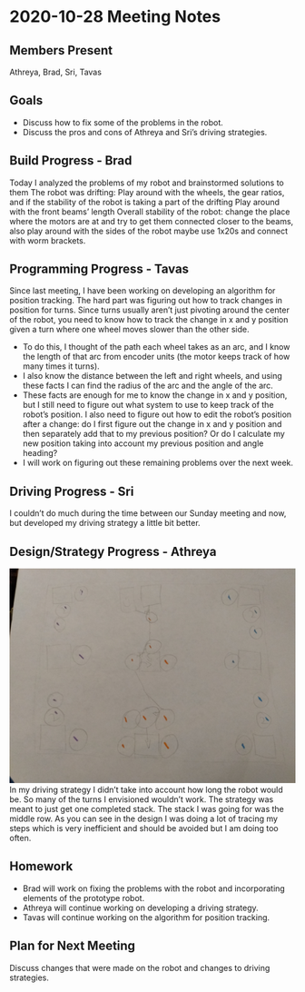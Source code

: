 # 2020-10-28 Meeting Notes

## Members Present  
Athreya, Brad, Sri, Tavas

## Goals  
- Discuss how to fix some of the problems in the robot.
- Discuss the pros and cons of Athreya and Sri’s driving strategies.

## Build Progress - Brad
    
Today I analyzed the problems of my robot and brainstormed solutions to them
The robot was drifting: Play around with the wheels, the gear ratios, and if the stability of the robot is taking a part of the drifting
Play around with the front beams’ length
Overall stability of the robot: change the place where the motors are at and try to get them connected closer to the beams, also play around with the sides of the robot maybe use 1x20s and connect with worm brackets.

## Programming Progress - Tavas

Since last meeting, I have been working on developing an algorithm for position tracking.
The hard part was figuring out how to track changes in position for turns. Since turns usually aren’t just pivoting around the center of the robot, you need to know how to track the change in x and y position given a turn where one wheel moves slower than the other side.
- To do this, I thought of the path each wheel takes as an arc, and I know the length of that arc from encoder units (the motor keeps track of how many times it turns).
- I also know the distance between the left and right wheels, and using these facts I can find the radius of the arc and the angle of the arc.
- These facts are enough for me to know the change in x and y position, but I still need to figure out what system to use to keep track of the robot’s position. I also need to figure out how to edit the robot’s position after a change: do I first figure out the change in x and y position and then separately add that to my previous position? Or do I calculate my new position taking into account my previous position and angle heading?
- I will work on figuring out these remaining problems over the next week.

## Driving Progress - Sri
I couldn’t do much during the time between our Sunday meeting and now, but developed my driving strategy a little bit better.

## Design/Strategy Progress - Athreya

![Athreya’s Driving Strategy](../img/2020-10-28-strategy-Athreya.jpg)
In my driving strategy I didn’t take into account how long the robot would be. So many of the turns I envisioned wouldn’t work. The strategy was meant to just get one completed stack. The stack I was going for was the middle row. As you can see in the design I was doing a lot of tracing my steps which is very inefficient and should be avoided but I am doing too often.

## Homework  
- Brad will work on fixing the problems with the robot and incorporating elements of the prototype robot.
- Athreya will continue working on developing a driving strategy.
- Tavas will continue working on the algorithm for position tracking.

## Plan for Next Meeting  
Discuss changes that were made on the robot and changes to driving strategies.
